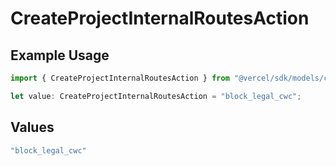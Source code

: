 # CreateProjectInternalRoutesAction

## Example Usage

```typescript
import { CreateProjectInternalRoutesAction } from "@vercel/sdk/models/createprojectop.js";

let value: CreateProjectInternalRoutesAction = "block_legal_cwc";
```

## Values

```typescript
"block_legal_cwc"
```